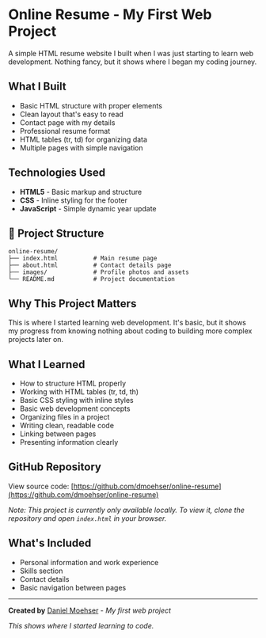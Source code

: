 # Online Resume - My First Web Project

A simple HTML resume website I built when I was just starting to learn web development. Nothing fancy, but it shows where I began my coding journey.

## What I Built

- Basic HTML structure with proper elements
- Clean layout that's easy to read
- Contact page with my details
- Professional resume format
- HTML tables (tr, td) for organizing data
- Multiple pages with simple navigation

## Technologies Used

- **HTML5** - Basic markup and structure
- **CSS** - Inline styling for the footer
- **JavaScript** - Simple dynamic year update

## 📁 Project Structure

```
online-resume/
├── index.html          # Main resume page
├── about.html          # Contact details page
├── images/             # Profile photos and assets
└── README.md           # Project documentation
```

## Why This Project Matters

This is where I started learning web development. It's basic, but it shows my progress from knowing nothing about coding to building more complex projects later on.

## What I Learned

- How to structure HTML properly
- Working with HTML tables (tr, td, th)
- Basic CSS styling with inline styles
- Basic web development concepts
- Organizing files in a project
- Writing clean, readable code
- Linking between pages
- Presenting information clearly

## GitHub Repository

View source code: [https://github.com/dmoehser/online-resume](https://github.com/dmoehser/online-resume)

*Note: This project is currently only available locally. To view it, clone the repository and open `index.html` in your browser.*

## What's Included

- Personal information and work experience
- Skills section
- Contact details
- Basic navigation between pages

---

**Created by** [Daniel Moehser](https://danielmoehser.dev) - *My first web project*

*This shows where I started learning to code.*
